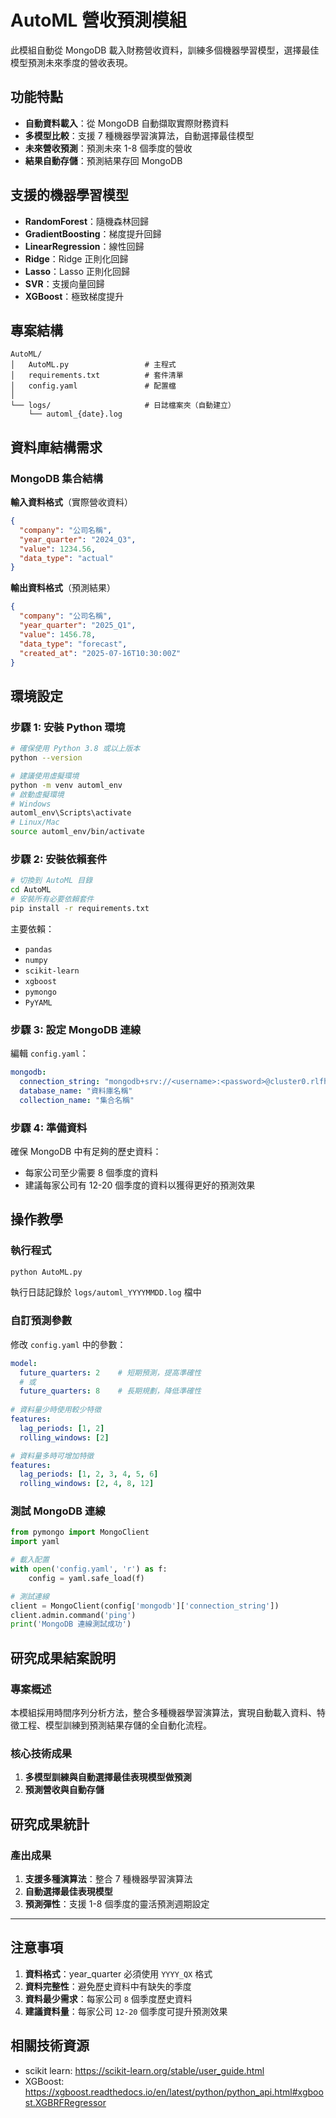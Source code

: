 # AutoML 營收預測模組
此模組自動從 MongoDB 載入財務營收資料，訓練多個機器學習模型，選擇最佳模型預測未來季度的營收表現。

## 功能特點
* **自動資料載入**：從 MongoDB 自動擷取實際財務資料
* **多模型比較**：支援 7 種機器學習演算法，自動選擇最佳模型
* **未來營收預測**：預測未來 1-8 個季度的營收
* **結果自動存儲**：預測結果存回 MongoDB

## 支援的機器學習模型
- **RandomForest**：隨機森林回歸
- **GradientBoosting**：梯度提升回歸  
- **LinearRegression**：線性回歸
- **Ridge**：Ridge 正則化回歸
- **Lasso**：Lasso 正則化回歸
- **SVR**：支援向量回歸
- **XGBoost**：極致梯度提升

## 專案結構
```
AutoML/
│   AutoML.py                 # 主程式
│   requirements.txt          # 套件清單
│   config.yaml               # 配置檔
│   
└── logs/                     # 日誌檔案夾（自動建立）
    └── automl_{date}.log
```

## 資料庫結構需求
### MongoDB 集合結構
**輸入資料格式**（實際營收資料）
```json
{
  "company": "公司名稱",
  "year_quarter": "2024_Q3",
  "value": 1234.56,
  "data_type": "actual"
}
```

**輸出資料格式**（預測結果）
```json
{
  "company": "公司名稱", 
  "year_quarter": "2025_Q1",
  "value": 1456.78,
  "data_type": "forecast",
  "created_at": "2025-07-16T10:30:00Z"
}
``` 

## 環境設定
### 步驟 1: 安裝 Python 環境
```bash
# 確保使用 Python 3.8 或以上版本
python --version

# 建議使用虛擬環境
python -m venv automl_env
# 啟動虛擬環境
# Windows
automl_env\Scripts\activate
# Linux/Mac
source automl_env/bin/activate
```

### 步驟 2: 安裝依賴套件
```bash
# 切換到 AutoML 目錄
cd AutoML
# 安裝所有必要依賴套件
pip install -r requirements.txt
```

主要依賴：
- `pandas` 
- `numpy`   
- `scikit-learn` 
- `xgboost` 
- `pymongo` 
- `PyYAML` 

### 步驟 3: 設定 MongoDB 連線
編輯 `config.yaml`：
```yaml
mongodb:
  connection_string: "mongodb+srv://<username>:<password>@cluster0.rlfhtdy.mongodb.net/" # MongoDB連線字串
  database_name: "資料庫名稱"
  collection_name: "集合名稱"
```

### 步驟 4: 準備資料
確保 MongoDB 中有足夠的歷史資料：
- 每家公司至少需要 8 個季度的資料
- 建議每家公司有 12-20 個季度的資料以獲得更好的預測效果

## 操作教學
### 執行程式
```bash
python AutoML.py
```
執行日誌記錄於 `logs/automl_YYYYMMDD.log` 檔中

### 自訂預測參數
修改 `config.yaml` 中的參數：
```yaml
model:
  future_quarters: 2    # 短期預測，提高準確性
  # 或
  future_quarters: 8    # 長期規劃，降低準確性
  
# 資料量少時使用較少特徵
features:
  lag_periods: [1, 2]
  rolling_windows: [2]

# 資料量多時可增加特徵
features:
  lag_periods: [1, 2, 3, 4, 5, 6]
  rolling_windows: [2, 4, 8, 12]
```

### 測試 MongoDB 連線
```python
from pymongo import MongoClient
import yaml

# 載入配置
with open('config.yaml', 'r') as f:
    config = yaml.safe_load(f)

# 測試連線
client = MongoClient(config['mongodb']['connection_string'])
client.admin.command('ping')
print('MongoDB 連線測試成功')
```

## 研究成果結案說明
### 專案概述
本模組採用時間序列分析方法，整合多種機器學習演算法，實現自動載入資料、特徵工程、模型訓練到預測結果存儲的全自動化流程。

### 核心技術成果
1. **多模型訓練與自動選擇最佳表現模型做預測**
2. **預測營收與自動存儲**

## 研究成果統計
### 產出成果
1. **支援多種演算法**：整合 7 種機器學習演算法
2. **自動選擇最佳表現模型**
3. **預測彈性**：支援 1-8 個季度的靈活預測週期設定

***
## 注意事項
1. **資料格式**：year_quarter 必須使用 `YYYY_QX` 格式
2. **資料完整性**：避免歷史資料中有缺失的季度
3. **資料最少需求**：每家公司 `8` 個季度歷史資料
4. **建議資料量**：每家公司 `12-20` 個季度可提升預測效果

## 相關技術資源
- scikit learn: https://scikit-learn.org/stable/user_guide.html
- XGBoost: https://xgboost.readthedocs.io/en/latest/python/python_api.html#xgboost.XGBRFRegressor
